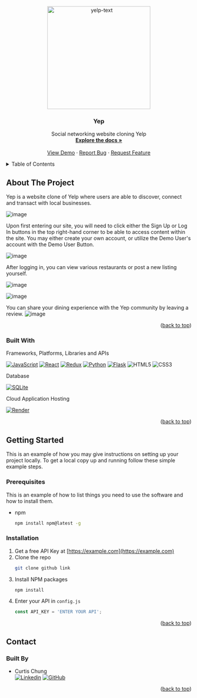 <!-- Improved compatibility of back to top link: See: https://github.com/othneildrew/Best-README-Template/pull/73 -->
<a name="readme-top"></a>
<!--
*** Thanks for checking out the Best-README-Template. If you have a suggestion
*** that would make this better, please fork the repo and create a pull request
*** or simply open an issue with the tag "enhancement".
*** Don't forget to give the project a star!
*** Thanks again! Now go create something AMAZING! :D
-->



<!-- PROJECT SHIELDS -->
<!--
*** I'm using markdown "reference style" links for readability.
*** Reference links are enclosed in brackets [ ] instead of parentheses ( ).
*** See the bottom of this document for the declaration of the reference variables
*** for contributors-url, forks-url, etc. This is an optional, concise syntax you may use.
*** https://www.markdownguide.org/basic-syntax/#reference-style-links
-->

<!-- PROJECT LOGO -->
<br />
<div align="center">
  <a href="https://github.com/curtis-chung/Yelp">
    <img width="280" alt="yelp-text" src="https://user-images.githubusercontent.com/107964050/205628966-4c5af9f6-42fe-48a4-ac5f-6d57aaf72a66.png">
  </a>

<h3 align="center">Yep</h3>

  <p align="center">
    Social networking website cloning Yelp
    <br />
    <a href="github link"><strong>Explore the docs »</strong></a>
    <br />
    <br />
    <a href="github link">View Demo</a>
    ·
    <a href="github link">Report Bug</a>
    ·
    <a href="github link">Request Feature</a>
  </p>
</div>



<!-- TABLE OF CONTENTS -->
<details>
  <summary>Table of Contents</summary>
  <ol>
    <li>
      <a href="#about-the-project">About The Project</a>
      <ul>
        <li><a href="#built-with">Built With</a></li>
      </ul>
    </li>
    <li>
      <a href="#getting-started">Getting Started</a>
      <ul>
        <li><a href="#prerequisites">Prerequisites</a></li>
        <li><a href="#installation">Installation</a></li>
      </ul>
    </li>
    <li><a href="#usage">Usage</a></li>
    <li><a href="#roadmap">Roadmap</a></li>
    <li><a href="#contact">Contact</a></li>
  </ol>
</details>



<!-- ABOUT THE PROJECT -->
## About The Project

Yep is a website clone of Yelp where users are able to discover, connect and transact with local businesses.

![image](https://user-images.githubusercontent.com/107964050/205625298-0ae138ef-63ee-4e24-b546-073126812fa4.png)

Upon first entering our site, you will need to click either the Sign Up or Log In buttons in the top right-hand corner to be able to access content within the site. You may either create your own account, or utilize the Demo User's account with the Demo User Button.

![image](https://user-images.githubusercontent.com/107964050/205625444-40a05c27-c21e-47c8-887f-aff2e395624c.png)

After logging in, you can view various restaurants or post a new listing yourself.

![image](https://user-images.githubusercontent.com/107964050/205625634-93dcd19b-4cdd-4516-9ce5-3a3b14208327.png)

![image](https://user-images.githubusercontent.com/107964050/205625721-ab280cc1-8c57-4ad0-acdc-be5e3f0f6392.png)

You can share your dining experience with the Yep community by leaving a review.
![image](https://user-images.githubusercontent.com/107964050/205625969-0de6936b-63c2-42ef-a472-e03d6c775ce9.png)



<p align="right">(<a href="#readme-top">back to top</a>)</p>



### Built With

Frameworks, Platforms, Libraries and APIs

[![JavaScript][JavaScript.js]][JavaScript-url]
[![React][React.js]][React-url]
[![Redux][Redux.js]][Redux-url]
[![Python][Python.py]][Python-url]
[![Flask][Flask.py]][Flask-url]
![HTML5][HTML.html]
![CSS3][CSS.css]

Database

[![SQLite][SQLite.sq]][SQLite-url]

Cloud Application Hosting

[![Render][Render.render]][Render-url]

<p align="right">(<a href="#readme-top">back to top</a>)</p>



<!-- GETTING STARTED -->
## Getting Started

This is an example of how you may give instructions on setting up your project locally.
To get a local copy up and running follow these simple example steps.

### Prerequisites

This is an example of how to list things you need to use the software and how to install them.
* npm
  ```sh
  npm install npm@latest -g
  ```

### Installation

1. Get a free API Key at [https://example.com](https://example.com)
2. Clone the repo
   ```sh
   git clone github link
   ```
3. Install NPM packages
   ```sh
   npm install
   ```
4. Enter your API in `config.js`
   ```js
   const API_KEY = 'ENTER YOUR API';
   ```

<p align="right">(<a href="#readme-top">back to top</a>)</p>


<!-- CONTACT -->
## Contact

### Built By
* Curtis Chung\
[![Linkedin][linkedin-color]][curtis-linkedin-url]
[![GitHub][GitHub-color]][curtis-GitHub]

<p align="right">(<a href="#readme-top">back to top</a>)</p>



<!-- MARKDOWN LINKS & IMAGES -->
<!-- https://www.markdownguide.org/basic-syntax/#reference-style-links -->
[linkedin-shield]: https://img.shields.io/badge/-LinkedIn-black.svg?style=for-the-badge&logo=linkedin&colorB=555
[linkedin-color]: https://img.shields.io/badge/linkedin-%230077B5.svg?style=for-the-badge&logo=linkedin&logoColor=white
[curtis-linkedin-url]: https://linkedin.com/in/chungcurtis
[product-screenshot]: images/screenshot.png
[JavaScript.js]: https://img.shields.io/badge/javascript-%23323330.svg?style=for-the-badge&logo=javascript&logoColor=%23F7DF1E
[JavaScript-url]: https://www.javascript.com/
[React.js]: https://img.shields.io/badge/React-20232A?style=for-the-badge&logo=react&logoColor=61DAFB
[React-url]: https://reactjs.org/
[Redux.js]: https://img.shields.io/badge/redux-%23593d88.svg?style=for-the-badge&logo=redux&logoColor=white
[Redux-url]: https://redux.js.org/
[Python.py]: https://img.shields.io/badge/python-3670A0?style=for-the-badge&logo=python&logoColor=ffdd54
[Python-url]: https://www.python.org/
[Flask.py]: https://img.shields.io/badge/flask-%23000.svg?style=for-the-badge&logo=flask&logoColor=white
[Flask-url]: https://flask.palletsprojects.com/en/2.2.x/
[SQLite.sq]: https://img.shields.io/badge/sqlite-%2307405e.svg?style=for-the-badge&logo=sqlite&logoColor=white
[SQLite-url]: https://www.sqlite.org/index.html
[HTML.html]: https://img.shields.io/badge/html5-%23E34F26.svg?style=for-the-badge&logo=html5&logoColor=white
[CSS.css]: https://img.shields.io/badge/css3-%231572B6.svg?style=for-the-badge&logo=css3&logoColor=white
[Render.render]: https://img.shields.io/badge/Render-%46E3B7.svg?style=for-the-badge&logo=render&logoColor=white
[Render-url]: https://render.com/
[Google-map-api]: https://img.shields.io/badge/GoogleMaps-6001D2?style=for-the-badge&logo=Google&logoColor=white
[Google-url]: https://google.com/maps
[GitHub-color]: https://img.shields.io/badge/github-%23121011.svg?style=for-the-badge&logo=github&logoColor=white
[curtis-GitHub]: https://github.com/curtis-chung
